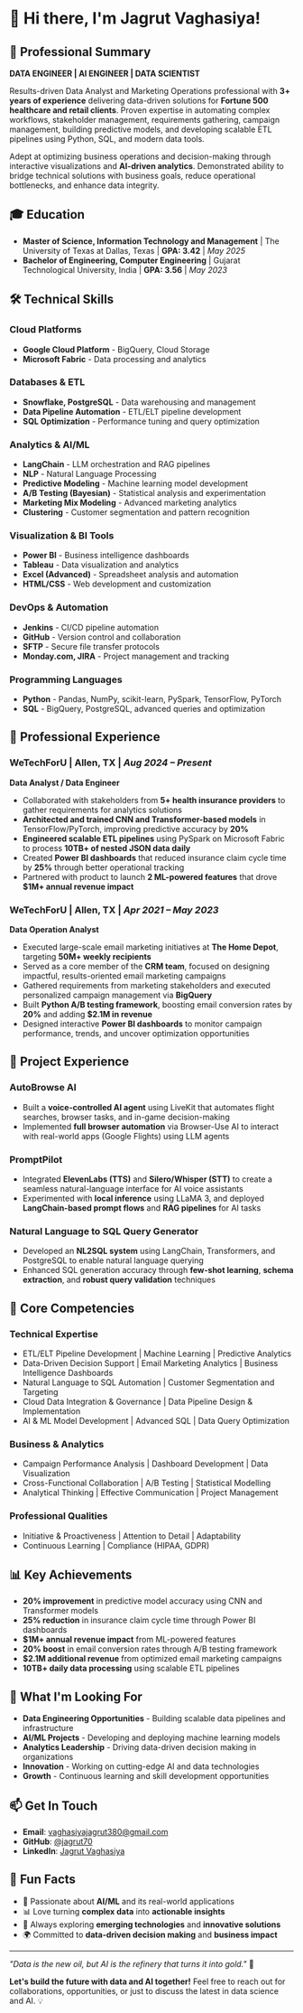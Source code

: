 # 👋 Hi there, I'm Jagrut Vaghasiya!

## 🚀 Professional Summary
**DATA ENGINEER | AI ENGINEER | DATA SCIENTIST**

Results-driven Data Analyst and Marketing Operations professional with **3+ years of experience** delivering data-driven solutions for **Fortune 500 healthcare and retail clients**. Proven expertise in automating complex workflows, stakeholder management, requirements gathering, campaign management, building predictive models, and developing scalable ETL pipelines using Python, SQL, and modern data tools.

Adept at optimizing business operations and decision-making through interactive visualizations and **AI-driven analytics**. Demonstrated ability to bridge technical solutions with business goals, reduce operational bottlenecks, and enhance data integrity.

## 🎓 Education
- **Master of Science, Information Technology and Management** | The University of Texas at Dallas, Texas | **GPA: 3.42** | *May 2025*
- **Bachelor of Engineering, Computer Engineering** | Gujarat Technological University, India | **GPA: 3.56** | *May 2023*

## 🛠️ Technical Skills

### **Cloud Platforms**
- **Google Cloud Platform** - BigQuery, Cloud Storage
- **Microsoft Fabric** - Data processing and analytics

### **Databases & ETL**
- **Snowflake, PostgreSQL** - Data warehousing and management
- **Data Pipeline Automation** - ETL/ELT pipeline development
- **SQL Optimization** - Performance tuning and query optimization

### **Analytics & AI/ML**
- **LangChain** - LLM orchestration and RAG pipelines
- **NLP** - Natural Language Processing
- **Predictive Modeling** - Machine learning model development
- **A/B Testing (Bayesian)** - Statistical analysis and experimentation
- **Marketing Mix Modeling** - Advanced marketing analytics
- **Clustering** - Customer segmentation and pattern recognition

### **Visualization & BI Tools**
- **Power BI** - Business intelligence dashboards
- **Tableau** - Data visualization and analytics
- **Excel (Advanced)** - Spreadsheet analysis and automation
- **HTML/CSS** - Web development and customization

### **DevOps & Automation**
- **Jenkins** - CI/CD pipeline automation
- **GitHub** - Version control and collaboration
- **SFTP** - Secure file transfer protocols
- **Monday.com, JIRA** - Project management and tracking

### **Programming Languages**
- **Python** - Pandas, NumPy, scikit-learn, PySpark, TensorFlow, PyTorch
- **SQL** - BigQuery, PostgreSQL, advanced queries and optimization

## 💼 Professional Experience

### **WeTechForU | Allen, TX** | *Aug 2024 – Present*
**Data Analyst / Data Engineer**

- Collaborated with stakeholders from **5+ health insurance providers** to gather requirements for analytics solutions
- **Architected and trained CNN and Transformer-based models** in TensorFlow/PyTorch, improving predictive accuracy by **20%**
- **Engineered scalable ETL pipelines** using PySpark on Microsoft Fabric to process **10TB+ of nested JSON data daily**
- Created **Power BI dashboards** that reduced insurance claim cycle time by **25%** through better operational tracking
- Partnered with product to launch **2 ML-powered features** that drove **$1M+ annual revenue impact**

### **WeTechForU | Allen, TX** | *Apr 2021 – May 2023*
**Data Operation Analyst**

- Executed large-scale email marketing initiatives at **The Home Depot**, targeting **50M+ weekly recipients**
- Served as a core member of the **CRM team**, focused on designing impactful, results-oriented email marketing campaigns
- Gathered requirements from marketing stakeholders and executed personalized campaign management via **BigQuery**
- Built **Python A/B testing framework**, boosting email conversion rates by **20%** and adding **$2.1M in revenue**
- Designed interactive **Power BI dashboards** to monitor campaign performance, trends, and uncover optimization opportunities

## 🚀 Project Experience

### **AutoBrowse AI**
- Built a **voice-controlled AI agent** using LiveKit that automates flight searches, browser tasks, and in-game decision-making
- Implemented **full browser automation** via Browser-Use AI to interact with real-world apps (Google Flights) using LLM agents

### **PromptPilot**
- Integrated **ElevenLabs (TTS)** and **Silero/Whisper (STT)** to create a seamless natural-language interface for AI voice assistants
- Experimented with **local inference** using LLaMA 3, and deployed **LangChain-based prompt flows** and **RAG pipelines** for AI tasks

### **Natural Language to SQL Query Generator**
- Developed an **NL2SQL system** using LangChain, Transformers, and PostgreSQL to enable natural language querying
- Enhanced SQL generation accuracy through **few-shot learning**, **schema extraction**, and **robust query validation** techniques

## 🎯 Core Competencies

### **Technical Expertise**
- ETL/ELT Pipeline Development | Machine Learning | Predictive Analytics
- Data-Driven Decision Support | Email Marketing Analytics | Business Intelligence Dashboards
- Natural Language to SQL Automation | Customer Segmentation and Targeting
- Cloud Data Integration & Governance | Data Pipeline Design & Implementation
- AI & ML Model Development | Advanced SQL | Data Query Optimization

### **Business & Analytics**
- Campaign Performance Analysis | Dashboard Development | Data Visualization
- Cross-Functional Collaboration | A/B Testing | Statistical Modelling
- Analytical Thinking | Effective Communication | Project Management

### **Professional Qualities**
- Initiative & Proactiveness | Attention to Detail | Adaptability
- Continuous Learning | Compliance (HIPAA, GDPR)

## 📊 Key Achievements
- **20% improvement** in predictive model accuracy using CNN and Transformer models
- **25% reduction** in insurance claim cycle time through Power BI dashboards
- **$1M+ annual revenue impact** from ML-powered features
- **20% boost** in email conversion rates through A/B testing framework
- **$2.1M additional revenue** from optimized email marketing campaigns
- **10TB+ daily data processing** using scalable ETL pipelines

## 🌟 What I'm Looking For
- **Data Engineering Opportunities** - Building scalable data pipelines and infrastructure
- **AI/ML Projects** - Developing and deploying machine learning models
- **Analytics Leadership** - Driving data-driven decision making in organizations
- **Innovation** - Working on cutting-edge AI and data technologies
- **Growth** - Continuous learning and skill development opportunities

## 📫 Get In Touch
- **Email**: vaghasiyajagrut380@gmail.com
- **GitHub**: [@jagrut70](https://github.com/jagrut70)
- **LinkedIn**: [Jagrut Vaghasiya](https://linkedin.com/in/jagrutvaghasiya)

## 🎉 Fun Facts
- 🎯 Passionate about **AI/ML** and its real-world applications
- 📊 Love turning **complex data** into **actionable insights**
- 🚀 Always exploring **emerging technologies** and **innovative solutions**
- 🌍 Committed to **data-driven decision making** and **business impact**

---

*"Data is the new oil, but AI is the refinery that turns it into gold."* 🚀

**Let's build the future with data and AI together!** Feel free to reach out for collaborations, opportunities, or just to discuss the latest in data science and AI. 💡

